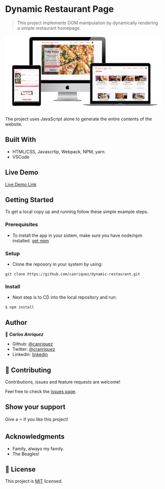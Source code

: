 # Dynamic Restaurant Page

> This project implements DOM manipulation by dynamically rendering a simple restaurant homepage.

![screenshot](./app_screenshot.png)

The project uses JavaScript alone to generate the entire contents of the website.

## Built With

- HTML/CSS, Javascrtip, Webpack, NPM, yarn.
- VSCode

## Live Demo

[Live Demo Link](https://livedemo.com)


## Getting Started


To get a local copy up and running follow these simple example steps.

### Prerequisites
- To install the app in your sistem, make sure you have node/npm installed. [get npm](https://www.npmjs.com/get-npm)

### Setup
- Clone the reposory in your system by using: 

``` git clone https://github.com/canriquez/dynamic-restaurant.git ```

### Install
- Next step is to CD into the local repository and run:

``` $ npm install ```



## Author

👤 ***Carlos Anriquez***

- Github: [@canriquez](https://github.com/canriquez)
- Twitter: [@cranriquez](https://twitter.com/cranriquez)
- Linkedin: [linkedin](https://www.linkedin.com/in/carlosanriquez/)

## 🤝 Contributing

Contributions, issues and feature requests are welcome!

Feel free to check the [issues page](issues/).

## Show your support

Give a ⭐️ if you like this project!

## Acknowledgments

- Family, always my family.
- The Beagles!

## 📝 License

This project is [MIT](lic.url) licensed.
